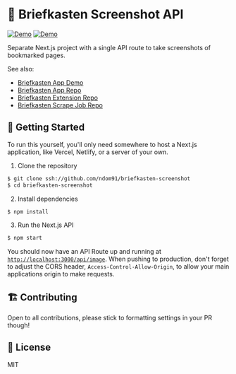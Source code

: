 # 📸 Briefkasten Screenshot API

[![Demo](https://img.shields.io/badge/demo-app-green?style=flat-square)](https://briefkasten.vercel.app)
[![Demo](https://img.shields.io/badge/demo-instance-green?style=flat-square)](https://briefkasten-screenshot.vercel.app/api/image?url=google.com)

Separate Next.js project with a single API route to take screenshots of bookmarked pages.

See also:

- [Briefkasten App Demo](https://briefkasten.vercel.app)
- [Briefkasten App Repo](https://github.com/ndom91/briefkasten)
- [Briefkasten Extension Repo](https://github.com/ndom91/briefkasten-extension)
- [Briefkasten Scrape Job Repo](https://github.com/ndom91/briefkasten-scrape)

## 🚀 Getting Started

To run this yourself, you'll only need somewhere to host a Next.js application, like Vercel, Netlify, or a server of your own.

1. Clone the repository

```sh
$ git clone ssh://github.com/ndom91/briefkasten-screenshot
$ cd briefkasten-screenshot
```

2. Install dependencies

```sh
$ npm install
```

3. Run the Next.js API

```sh
$ npm start
```

You should now have an API Route up and running at [`http://localhost:3000/api/image`](http://localhost:3000/api/image). When pushing to production, don't forget to adjust the CORS header, `Access-Control-Allow-Origin`, to allow your main applications origin to make requests.

## 🏗 Contributing

Open to all contributions, please stick to formatting settings in your PR though!

## 📝 License

MIT
